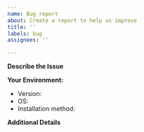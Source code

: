 ```yaml
---
name: Bug report
about: Create a report to help us improve
title: ''
labels: bug
assignees: ''

---
```


**Describe the Issue**
<!-- Please provide a clear and concise description of the problem you are
facing including the steps to reproduce the issue. -->

**Your Environment:**
<!-- Please provide the following information: -->
 - Version: <!-- The output of `doctl version` -->
 - OS: <!-- E.g. macOS Catalina, Ubuntu 19.04, etc -->
 - Installation method: <!-- E.g. Installed from source, Homebrew, Snap package, Docker, etc -->

**Additional Details**
<!-- Add any additional details that may be important for us to know.
.
Tip: Running a command with the `--trace` flag will display details about the
requests made to the DigitalOcean API and can help with debugging. Remember to
check the output for any sensitive information before posting. 
-->
